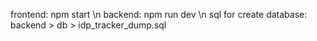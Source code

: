 frontend: npm start \n
backend: npm run dev \n
sql for create database: backend > db > idp_tracker_dump.sql
